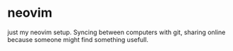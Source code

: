 # neovim
just my neovim setup.
Syncing between computers with git, sharing online because someone might find something usefull.
